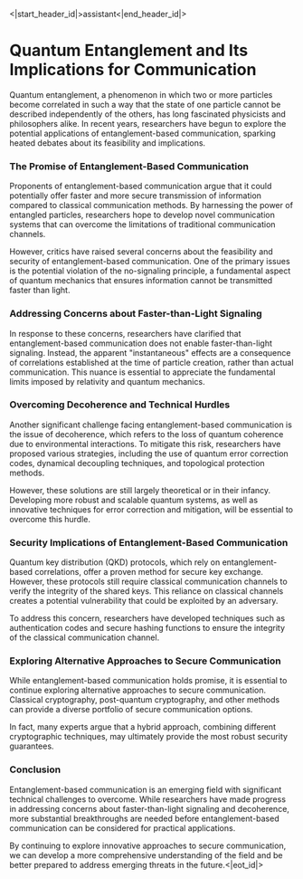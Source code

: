 <|start_header_id|>assistant<|end_header_id|>

Quantum Entanglement and Its Implications for Communication
======================================================

Quantum entanglement, a phenomenon in which two or more particles become correlated in such a way that the state of one particle cannot be described independently of the others, has long fascinated physicists and philosophers alike. In recent years, researchers have begun to explore the potential applications of entanglement-based communication, sparking heated debates about its feasibility and implications.

### The Promise of Entanglement-Based Communication

Proponents of entanglement-based communication argue that it could potentially offer faster and more secure transmission of information compared to classical communication methods. By harnessing the power of entangled particles, researchers hope to develop novel communication systems that can overcome the limitations of traditional communication channels.

However, critics have raised several concerns about the feasibility and security of entanglement-based communication. One of the primary issues is the potential violation of the no-signaling principle, a fundamental aspect of quantum mechanics that ensures information cannot be transmitted faster than light.

### Addressing Concerns about Faster-than-Light Signaling

In response to these concerns, researchers have clarified that entanglement-based communication does not enable faster-than-light signaling. Instead, the apparent "instantaneous" effects are a consequence of correlations established at the time of particle creation, rather than actual communication. This nuance is essential to appreciate the fundamental limits imposed by relativity and quantum mechanics.

### Overcoming Decoherence and Technical Hurdles

Another significant challenge facing entanglement-based communication is the issue of decoherence, which refers to the loss of quantum coherence due to environmental interactions. To mitigate this risk, researchers have proposed various strategies, including the use of quantum error correction codes, dynamical decoupling techniques, and topological protection methods.

However, these solutions are still largely theoretical or in their infancy. Developing more robust and scalable quantum systems, as well as innovative techniques for error correction and mitigation, will be essential to overcome this hurdle.

### Security Implications of Entanglement-Based Communication

Quantum key distribution (QKD) protocols, which rely on entanglement-based correlations, offer a proven method for secure key exchange. However, these protocols still require classical communication channels to verify the integrity of the shared keys. This reliance on classical channels creates a potential vulnerability that could be exploited by an adversary.

To address this concern, researchers have developed techniques such as authentication codes and secure hashing functions to ensure the integrity of the classical communication channel.

### Exploring Alternative Approaches to Secure Communication

While entanglement-based communication holds promise, it is essential to continue exploring alternative approaches to secure communication. Classical cryptography, post-quantum cryptography, and other methods can provide a diverse portfolio of secure communication options.

In fact, many experts argue that a hybrid approach, combining different cryptographic techniques, may ultimately provide the most robust security guarantees.

### Conclusion

Entanglement-based communication is an emerging field with significant technical challenges to overcome. While researchers have made progress in addressing concerns about faster-than-light signaling and decoherence, more substantial breakthroughs are needed before entanglement-based communication can be considered for practical applications.

By continuing to explore innovative approaches to secure communication, we can develop a more comprehensive understanding of the field and be better prepared to address emerging threats in the future.<|eot_id|>